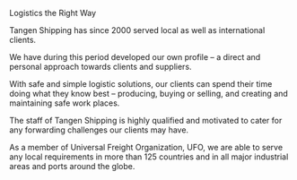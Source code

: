 Logistics the Right Way

Tangen Shipping has since 2000 served local as well as international clients.

We have during this period developed our own profile – a direct and personal approach towards 
clients and suppliers.

With safe and simple logistic solutions, our clients can spend their time doing what they know best – 
producing, buying or selling, and creating and maintaining safe work places.

The staff of Tangen Shipping is highly qualified and motivated to cater for any forwarding challenges 
our clients may have.

As a member of Universal Freight Organization, UFO, we are able to serve any local requirements in 
more than 125 countries and in all major industrial areas and ports around the globe.
